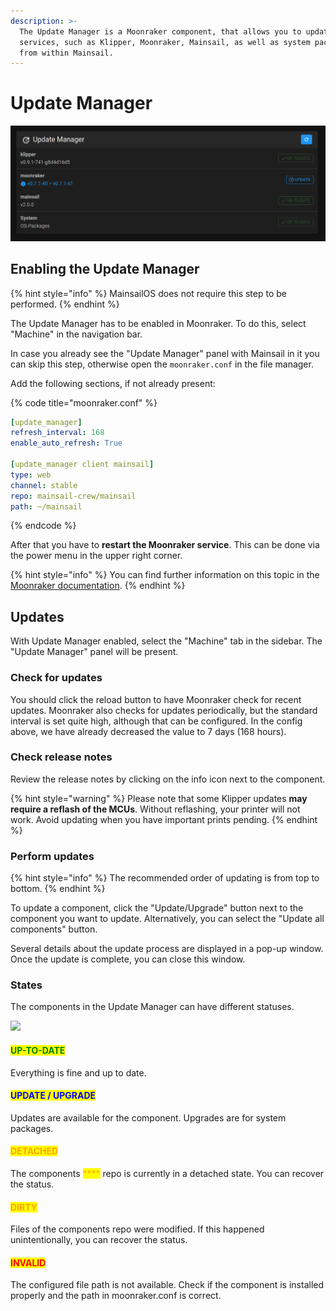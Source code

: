 ```yaml
---
description: >-
  The Update Manager is a Moonraker component, that allows you to update various
  services, such as Klipper, Moonraker, Mainsail, as well as system packages
  from within Mainsail.
---
```


# Update Manager

![Update Manger](../../.gitbook/assets/screenshot-update-manager-example-not-up-to-date.png)

## Enabling the Update Manager <a href="#enabling-update-manager" id="enabling-update-manager"></a>

{% hint style="info" %}
MainsailOS does not require this step to be performed.
{% endhint %}

The Update Manager has to be enabled in Moonraker. To do this, select "Machine" in the navigation bar.

In case you already see the "Update Manager" panel with Mainsail in it you can skip this step, otherwise open the `moonraker.conf` in the file manager.

Add the following sections, if not already present:

{% code title="moonraker.conf" %}
```yaml
[update_manager]
refresh_interval: 168
enable_auto_refresh: True

[update_manager client mainsail]
type: web
channel: stable
repo: mainsail-crew/mainsail
path: ~/mainsail
```
{% endcode %}

After that you have to **restart the Moonraker service**. This can be done via the power menu in the upper right corner.

{% hint style="info" %}
You can find further information on this topic in the [Moonraker documentation](https://github.com/Arksine/moonraker/blob/master/docs/configuration.md#update\_manager).
{% endhint %}

## Updates <a href="#using-mainsail-to-update" id="using-mainsail-to-update"></a>

With Update Manager enabled, select the "Machine" tab in the sidebar. The "Update Manager" panel will be present.

### Check for updates

You should click the reload button to have Moonraker check for recent updates. Moonraker also checks for updates periodically, but the standard interval is set quite high, although that can be configured. In the config above, we have already decreased the value to 7 days (168 hours).

### Check release notes

Review the release notes by clicking on the info icon next to the component.

{% hint style="warning" %}
Please note that some Klipper updates **may require a reflash of the MCUs**. Without reflashing, your printer will not work. Avoid updating when you have important prints pending.
{% endhint %}

### Perform updates

{% hint style="info" %}
The recommended order of updating is from top to bottom.
{% endhint %}

To update a component, click the "Update/Upgrade" button next to the component you want to update. Alternatively, you can select the "Update all components" button.

Several details about the update process are displayed in a pop-up window. Once the update is complete, you can close this window.

### States

The components in the Update Manager can have different statuses.

![](../../.gitbook/assets/update\_manager\_states.png)

#### <mark style="color:green;">**UP-TO-DATE**</mark>

Everything is fine and up to date.

#### <mark style="color:blue;">**UPDATE / UPGRADE**</mark>

Updates are available for the component. Upgrades are for system packages.

#### <mark style="color:orange;">**DETACHED**</mark>

The components <mark style="color:orange;">****</mark> repo is currently in a detached state. You can recover the status.

#### <mark style="color:orange;">**DIRTY**</mark>

Files of the components repo were modified. If this happened unintentionally, you can recover the status.

#### <mark style="color:red;">**INVALID**</mark>

The configured file path is not available. Check if the component is installed properly and the path in moonraker.conf is correct.

